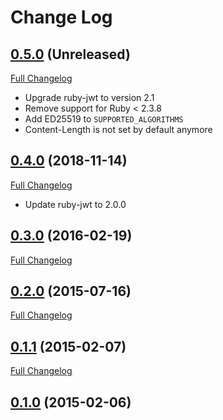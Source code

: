 # Change Log

## [0.5.0](https://github.com/eparreno/rack-jwt/tree/v0.5.0) (Unreleased)
[Full Changelog](https://github.com/eparreno/rack-jwt/compare/v0.4.0...v0.5.0)

* Upgrade ruby-jwt to version 2.1
* Remove support for Ruby < 2.3.8
* Add ED25519 to `SUPPORTED_ALGORITHMS`
* Content-Length is not set by default anymore

## [0.4.0](https://github.com/eparreno/rack-jwt/tree/v0.4.0) (2018-11-14)
[Full Changelog](https://github.com/eparreno/rack-jwt/compare/v0.3.0...v0.4.0)

* Update ruby-jwt to 2.0.0

## [0.3.0](https://github.com/eparreno/rack-jwt/tree/v0.3.0) (2016-02-19)
[Full Changelog](https://github.com/eparreno/rack-jwt/compare/v0.2.0...v0.3.0)

## [0.2.0](https://github.com/eparreno/rack-jwt/tree/v0.2.0) (2015-07-16)
[Full Changelog](https://github.com/eparreno/rack-jwt/compare/v0.1.1...v0.2.0)

## [0.1.1](https://github.com/eparreno/rack-jwt/tree/v0.1.1) (2015-02-07)
[Full Changelog](https://github.com/eparreno/rack-jwt/compare/v0.1.0...v0.1.1)

## [0.1.0](https://github.com/eparreno/rack-jwt/tree/v0.1.0) (2015-02-06)
